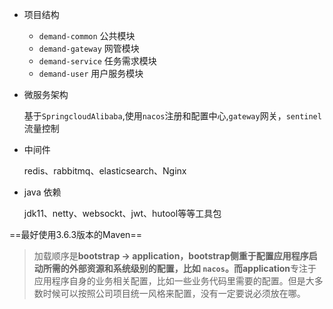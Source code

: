 + 项目结构
  + `demand-common` 公共模块
  + `demand-gateway` 网管模块
  + `demand-service` 任务需求模块
  + `demand-user` 用户服务模块

+ 微服务架构

  基于`SpringcloudAlibaba`,使用`nacos`注册和配置中心,`gateway`网关，`sentinel`流量控制

+ 中间件

  redis、rabbitmq、elasticsearch、Nginx

+ java 依赖

  jdk11、netty、websockt、jwt、hutool等等工具包

==最好使用3.6.3版本的Maven==

> 加载顺序是**bootstrap **-> **application**，**bootstrap**侧重于配置应用程序启动所需的外部资源和系统级别的配置，比如 `nacos`。而**application**专注于应用程序自身的业务相关配置，比如一些业务代码里需要的配置。但是大多数时候可以按照公司项目统一风格来配置，没有一定要说必须放在哪。